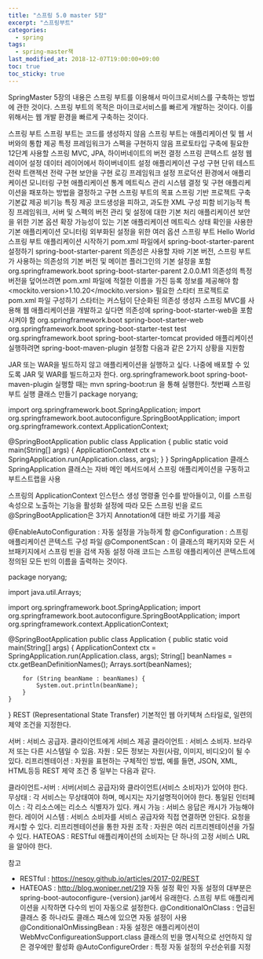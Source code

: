 ```yaml
---
title: "스프링 5.0 master 5장"
excerpt: "스프링부트"
categories:
  - spring
tags:
  - spring-master책
last_modified_at: 2018-12-07T19:00:00+09:00
toc: true
toc_sticky: true
---
```



SpringMaster 5장의 내용은 스프링 부트를 이용해서 마이크로서비스를 구축하는 방법에 관한 것이다. 스프링 부트의 목적은 마이크로서비스를 빠르게 개발하는 것이다. 이를 위해서는 웹 개발 환경을 빠르게 구축하는 것이다.

스프링 부트
스프링 부트는 코드를 생성하지 않음
스프링 부트는 애플리케이션 및 웹 서버와의 통합 제공
특정 프레임워크가 스펙을 구현하지 않음
프로토타입 구축에 필요한 12단계
사용할 스프링 MVC, JPA, 하이버네이트의 버전 결정
스프링 콘텍스트 설정
웹 레이어 설정
데이터 레이어에서 하이버네이트 설정
애플리케이션 구성 구현
단위 테스트 전략
트랜젝션 전략 구현
보안을 구현
로깅 프레임워크 설정
프로덕션 환경에서 애플리케이션 모니터링 구현
애플리케이션 통계 메트릭스 관리 시스템 결정 및 구현
애플리케이션을 패포하는 방법을 결정하고 구현
스프링 부트의 목표
스프링 기반 프로젝트 구축
기본값 제공
비기능 특징 제공
코드생성을 피하고, 과도한 XML 구성 피함
비기능적 특징
프레임워크, 서버 및 스펙의 버전 관리 및 설정에 대한 기본 처리
애플리케이션 보안을 위한 기본 옵션
확장 가능성이 있는 기본 애플리케이션 메트릭스
상태 확인을 사용한 기본 애플리케이션 모니터링
외부화된 설정을 위한 여러 옵션
스프링 부트 Hello World
스프링 부트 애플리케이션 시작하기
pom.xml 파일에서 spring-boot-starter-parent 설정하기
spring-boot-starter-parent 의존성은 사용할 자바 기본 버전, 스프링 부트가 사용하는 의존성의 기본 버전 및 메이븐 플러그인의 기본 설정을 포함
    <parent>
        <groupId>org.springframework.boot</groupId>
        <artifactId>spring-boot-starter-parent</artifactId>
        <version>2.0.0.M1</version>
    </parent>
의존성의 특정 버전을 덮어쓰려면 pom.xml 파일에 적절한 이름을 가진 등록 정보를 제공해야 함
    <properties>
        <mockito.version>1.10.20</mockito.version>
    </properties>
필요한 스타터 프로젝트로 pom.xml 파일 구성하기
스타터는 커스텀이 단순화된 의존성 생성자
스프링 MVC를 사용해 웹 애플리케이션을 개발하고 싶다면 의존성에 spring-boot-starter-web을 포함시켜야 함
<dependency>
    <groupId>org.springframework.boot</groupId>
    <artifactId>spring-boot-starter-web</artifactId>
</dependency>
<dependency>
    <groupId>org.springframework.boot</groupId>
    <artifactId>spring-boot-starter-test</artifactId>
    <scope>test</scope>
</dependency>
<dependency>
    <groupId>org.springframework.boot</groupId>
    <artifactId>spring-boot-starter-tomcat</artifactId>
    <scope>provided</scope>
</dependency>
애플리케이션 실행하려면 spring-boot-maven-plugin 설정함
다음과 같은 2가지 상황을 지원함

JAR 또는 WAR을 빌드하지 않고 애플리케이션을 실행하고 싶다.
나중에 배포할 수 있도록 JAR 및 WAR를 빌드하고자 한다.
    <build>
        <plugins>
            <plugin>
                <groupId>org.springframework.boot</groupId>
                <artifactId>spring-boot-maven-plugin</artifactId>
            </plugin>
        </plugins>
    </build>
실행할 때는 mvn spring-boot:run 을 통해 실행한다.
첫번째 스프링 부트 실행 클래스 만들기
package noryang;

import org.springframework.boot.SpringApplication;
import org.springframework.boot.autoconfigure.SpringBootApplication;
import org.springframework.context.ApplicationContext;



@SpringBootApplication
public class Application {
    public static void main(String[] args) {
        ApplicationContext ctx = SpringApplication.run(Application.class, args);
    }
}
SpringApplication 클래스
SpringApplication 클래스는 자바 메인 메서드에서 스프링 애플리케이션을 구동하고 부트스트랩을 사용

스프링의 ApplicationContext 인스턴스 생성
명령줄 인수를 받아들이고, 이를 스프링 속성으로 노출하는 기능을 활성화
설정에 따라 모든 스프링 빈을 로드
@SpringBootApplication은 3가지 Annotation에 대한 바로 가기를 제공

@EnableAutoConfiguration : 자동 설정을 가능하게 함
@Configuration : 스프링 애플리케이션 콘텍스트 구성 파일
@ComponentScan : 이 클래스의 패키지와 모든 서브패키지에서 스프링 빈을 검색
자동 설정
아래 코드는 스프링 애플리케이션 콘텍스트에 정의된 모든 빈의 이름을 출력하는 것이다.

package noryang;

import java.util.Arrays;

import org.springframework.boot.SpringApplication;
import org.springframework.boot.autoconfigure.SpringBootApplication;
import org.springframework.context.ApplicationContext;

@SpringBootApplication
public class Application {
    public static void main(String[] args) {
        ApplicationContext ctx = SpringApplication.run(Application.class, args);
        String[] beanNames = ctx.getBeanDefinitionNames();
        Arrays.sort(beanNames);

        for (String beanName : beanNames) {
            System.out.println(beanName);
        }
    }
}
REST (Representational State Transfer)
기본적인 웹 아키텍쳐 스타일로, 일련의 제약 조건을 지정한다.

서버 : 서비스 공급자. 클라이언트에게 서비스 제공
클라이언트 : 서비스 소비자. 브라우저 또는 다른 시스템일 수 있음.
자원 : 모든 정보는 자원(사람, 이미지, 비디오)이 될 수 있다.
리프리젠테이션 : 자원을 표현하는 구체적인 방법, 예를 들면, JSON, XML, HTML등등
REST 제약 조건 중 일부는 다음과 같다.

클라이언트-서버 : 서버(서비스 공급자)와 클라이언트(서비스 소비자)가 있어야 한다.
무상태 : 각 서비스는 무상태여야 하며, 메시지는 자기설명적이어야 한다.
통일된 인터페이스 : 각 리소스에는 리소스 식별자가 있다.
캐시 가능 : 서비스 응답은 캐시가 가능해야 한다.
레이어 시스템 : 서비스 소비자를 서비스 공급자와 직접 연결하면 안된다. 요청을 캐시할 수 있다.
리프리젠테이션을 통한 자원 조작 : 자원은 여러 리프리젠테이션을 가질 수 있다.
HATEOAS : RESTful 애플리캐이션의 소비자는 단 하나의 고정 서비스 URL을 알아야 한다.

참고

  * RESTful : https://nesoy.github.io/articles/2017-02/REST
  * HATEOAS : http://blog.woniper.net/219
자동 설정 확인
자동 설정의 대부분은 spring-boot-autoconfigure-{version}.jar에서 유래한다.
스프링 부트 애플리케이션을 시작하면 다수의 빈이 자동으로 설정한다.
@ConditionalOnClass : 언급된 클래스 중 하나라도 클래스 패스에 있으면 자동 설정이 사용
@ConditionalOnMissingBean : 자동 설정은 애플리케이션이 WebMvcConfigureationSupport.class 클래스의 빈을 명시적으로 선언하지 않은 경우에만 활성화
@AutoConfigureOrder : 특정 자동 설정의 우선순위를 지정
